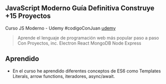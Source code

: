 ## JavaScript Moderno Guía Definitiva Construye +15 Proyectos

Curso JS Moderno - Udemy #codigoConJuan [udemy](https://www.udemy.com/course/javascript-moderno-guia-definitiva-construye-10-proyectos)

> Aprende el lenguaje de programación web más popular paso a paso Con Proyectos, inc. Electron React MongoDB Node Express

## Aprendido 
- En el curso he aprendido diferentes conceptos de ES6 como Templates Literals, arrow functions, iteradores, async/await.


